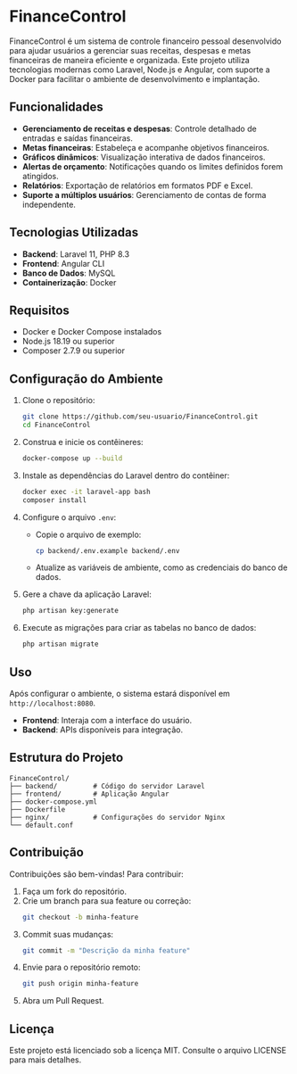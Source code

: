 # FinanceControl

FinanceControl é um sistema de controle financeiro pessoal desenvolvido para ajudar usuários a gerenciar suas receitas, despesas e metas financeiras de maneira eficiente e organizada. Este projeto utiliza tecnologias modernas como Laravel, Node.js e Angular, com suporte a Docker para facilitar o ambiente de desenvolvimento e implantação.

## Funcionalidades

- **Gerenciamento de receitas e despesas**: Controle detalhado de entradas e saídas financeiras.
- **Metas financeiras**: Estabeleça e acompanhe objetivos financeiros.
- **Gráficos dinâmicos**: Visualização interativa de dados financeiros.
- **Alertas de orçamento**: Notificações quando os limites definidos forem atingidos.
- **Relatórios**: Exportação de relatórios em formatos PDF e Excel.
- **Suporte a múltiplos usuários**: Gerenciamento de contas de forma independente.

## Tecnologias Utilizadas

- **Backend**: Laravel 11, PHP 8.3
- **Frontend**: Angular CLI
- **Banco de Dados**: MySQL
- **Containerização**: Docker

## Requisitos

- Docker e Docker Compose instalados
- Node.js 18.19 ou superior
- Composer 2.7.9 ou superior

## Configuração do Ambiente

1. Clone o repositório:
   ```bash
   git clone https://github.com/seu-usuario/FinanceControl.git
   cd FinanceControl
   ```

2. Construa e inicie os contêineres:
   ```bash
   docker-compose up --build
   ```

3. Instale as dependências do Laravel dentro do contêiner:
   ```bash
   docker exec -it laravel-app bash
   composer install
   ```

4. Configure o arquivo `.env`:
    - Copie o arquivo de exemplo:
      ```bash
      cp backend/.env.example backend/.env
      ```
    - Atualize as variáveis de ambiente, como as credenciais do banco de dados.

5. Gere a chave da aplicação Laravel:
   ```bash
   php artisan key:generate
   ```

6. Execute as migrações para criar as tabelas no banco de dados:
   ```bash
   php artisan migrate
   ```

## Uso

Após configurar o ambiente, o sistema estará disponível em `http://localhost:8080`.

- **Frontend**: Interaja com a interface do usuário.
- **Backend**: APIs disponíveis para integração.

## Estrutura do Projeto

```plaintext
FinanceControl/
├── backend/         # Código do servidor Laravel
├── frontend/        # Aplicação Angular
├── docker-compose.yml
├── Dockerfile
├── nginx/           # Configurações do servidor Nginx
└── default.conf
```

## Contribuição

Contribuições são bem-vindas! Para contribuir:

1. Faça um fork do repositório.
2. Crie um branch para sua feature ou correção:
   ```bash
   git checkout -b minha-feature
   ```
3. Commit suas mudanças:
   ```bash
   git commit -m "Descrição da minha feature"
   ```
4. Envie para o repositório remoto:
   ```bash
   git push origin minha-feature
   ```
5. Abra um Pull Request.

## Licença

Este projeto está licenciado sob a licença MIT. Consulte o arquivo LICENSE para mais detalhes.
